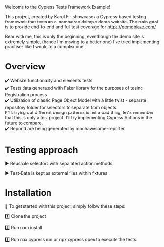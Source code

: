 Welcome to the Cypress Tests Framework Example!

This project, created by Karol F - showcases a Cypress-based testing framework that tests an e-commerce dsimple demo website. The main goal is to provide end-to-end and full test coverage for https://demoblaze.com/

Bear with me, this is only the beginning, eventhough the demo site is extremely simple, (hence I'm moving to a better one) I've tried implementing practises like I would to a complex one.

# Overview
:heavy_check_mark: Website functionality and elements tests<br>
:heavy_check_mark: Tests data generated with Faker library for the purposes of tesing Registration process<br>
:heavy_check_mark: Utilization of classic Page Object Model with a little twist - separate repository folder for selectors to separate from objects<br>
FYI: trying out different design patterns is not a bad thing, let's remember that this is only a test project. I'll try implementing Cypress Actions in the future to compare.<br>
:heavy_check_mark: Reportd are being generated by mochawesome-reporter<br>

# Testing approach
 :arrow_forward: Reusable selectors with separated action methods

 :arrow_forward: Test-Data is kept as external files within fixtures




# Installation
:rocket: To get started with this project, simply follow these steps:

:one: Clone the project

2️⃣ Run npm install

3️⃣ Run npx cypress run or npx cypress open to execute the tests.
